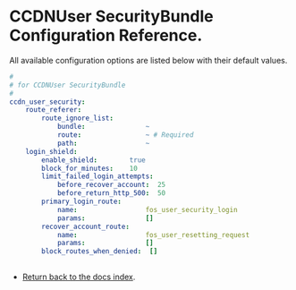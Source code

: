 CCDNUser SecurityBundle Configuration Reference.
================================================

All available configuration options are listed below with their default values.

``` yml
#
# for CCDNUser SecurityBundle
#
ccdn_user_security:
    route_referer:
        route_ignore_list:
            bundle:               ~
            route:                ~ # Required
            path:                 ~
    login_shield:
        enable_shield:        true
        block_for_minutes:    10
        limit_failed_login_attempts:
            before_recover_account:  25
            before_return_http_500:  50
        primary_login_route:
            name:                 fos_user_security_login
            params:               []
        recover_account_route:
            name:                 fos_user_resetting_request
            params:               []
        block_routes_when_denied:  []
			
```

- [Return back to the docs index](index.md).

